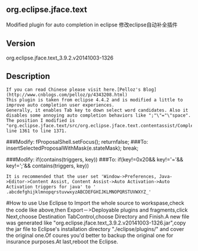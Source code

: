 org.eclipse.jface.text
------------------------------
Modified plugin for auto completion in eclipse 修改eclipse自动补全插件

Version
-----------------------------
org.eclipse.jface.text_3.9.2.v20141003-1326

Description
----------------------------
    If you can read Chinese please visit here.[Pelloz's Blog](http://www.cnblogs.com/pelloz/p/4343208.html)
    This plugin is taken from eclipse 4.4.2 and is modified a little to improve auto completion user experiences.
    Generally, it enables Tab key to down select word candidates. Also it disables some annoying auto completion behaviors like ";"\"="\"space".
    The position I modified is "org.eclipse.jface.text/src/org.eclipse.jface.text.contentassist/CompletionProposalPopup.java",from line 1361 to line 1371.
###Modify:
    fProposalShell.setFocus();
    returnfalse;
###To:
    insertSelectedProposalWithMask(e.stateMask);
    break;
    
###Modify:
    if(contains(triggers, key))
###To:
    if(key!=0x20&& key!='='&& key!=';'&& contains(triggers, key))

    It is recommended that the user set 'Window->Preferences, Java->Editor->Content Assist, Content Assist->Auto Activation->Auto Activation triggers for java' to ' .abcdefghijklmnopqrstuvwxyzABCDEFGHIJKLMNOPQRSTUVWXYZ_'

#How to use
    Use Eclipse to Import the whole source to workspase,check the code like above,then Export－>Deployable plugins and fragments,click Next,choose Destination TabControl,choose Directory and Finish.A new file was generated like "org.eclipse.jface.text_3.9.2.v20141003-1326.jar",copy the jar file to Eclipse's installation directory "./eclipse/plugins/" and cover the original one.Of coures you'd better to backup the original one for insurance purposes.At last,reboot the Eclipse.
